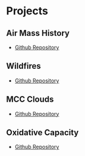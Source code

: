 # Projects

## Air Mass History
- [Github Repository](https://github.com/ARM-Synergy/cape-k-air-mass-history)

## Wildfires
- [Github Repository](https://github.com/ARM-Synergy/cape-k-wildfires)

## MCC Clouds
- [Github Repository](https://github.com/ARM-Synergy/cape-k-mcc-clouds)

## Oxidative Capacity
- [Github Repository](https://github.com/ARM-Synergy/cape-k-oxidative-capacity)
